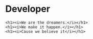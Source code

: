 # Developer
<!DOCTYPE html>
<html lang="en">
<head>
    <meta charset="UTF-8">
    <meta http-equiv="X-UA-Compatible" content="IE=edge">
    <meta name="viewport" content="width=device-width, initial-scale=1.0">
    
</head>
<body>
   
    <h1><i>We are the dreamers.</i></h1>
    <h1><i>We make it happen.</i></h1>
    <h1><i>Cause we believe it</i></h1>
</body>
</html>

